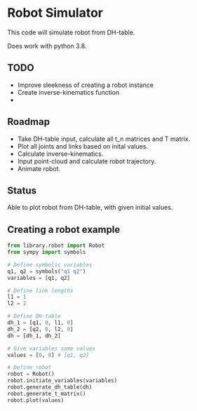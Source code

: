 # Robot Simulator
This code will simulate robot from DH-table.

Does work with python 3.8.

## TODO
- Improve sleekness of creating a robot instance
- Create inverse-kinematics function
-

## Roadmap
- Take DH-table input, calculate all t_n matrices and T matrix.
- Plot all joints and links based on inital values.
- Calculate inverse-kinematics.
- Input point-cloud and calculate robot trajectory.
- Animate robot. 

## Status
Able to plot robot from DH-table, with given initial values.

## Creating a robot example

```python
from library.robot import Robot
from sympy import symbols

# Define symbolic variables
q1, q2 = symbols("q1 q2")
variables = [q1, q2]

# Define link lengths
l1 = 1
l2 = 2

# Define DH-table
dh_1 = [q1, 0, l1, 0]
dh_2 = [q2, 0, l2, 0]
dh = [dh_1, dh_2]

# Give variables some values
values = [0, 0] # [q1, q2]

# Define robot
robot = Robot()
robot.initiate_variables(variables)
robot.generate_dh_table(dh)
robot.generate_t_matrix()
robot.plot(values)
```
